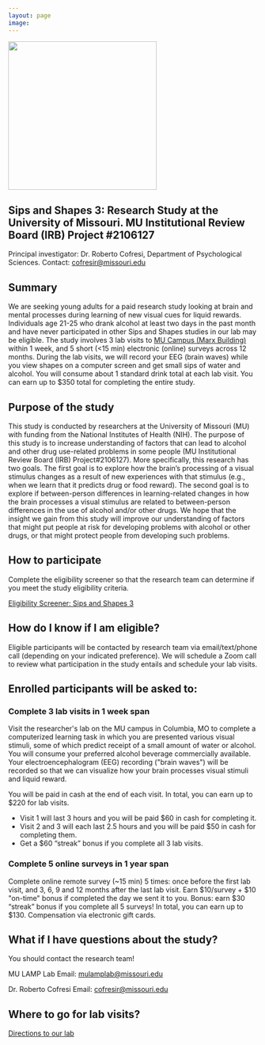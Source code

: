 ```yaml
---
layout: page
image: 
---
```


<img src="/assets/images/SAS3.png" width="300">

## Sips and Shapes 3: Research Study at the University of Missouri. MU Institutional Review Board (IRB) Project #2106127

Principal investigator: Dr. Roberto Cofresi, Department of Psychological Sciences. Contact: cofresir@missouri.edu

## Summary
We are seeking young adults for a paid research study looking at brain and mental processes during learning of new visual cues for liquid rewards. Individuals age 21-25 who drank alcohol at least two days in the past month and have never participated in other Sips and Shapes studies in our lab may be eligible. The study involves 3 lab visits to <a href="https://mulamplab.org/directions.html">MU Campus (Marx Building)</a> within 1 week, and 5 short (<15 min) electronic (online) surveys across 12 months. During the lab visits, we will record your EEG (brain waves) while you view shapes on a computer screen and get small sips of water and alcohol. You will consume about 1 standard drink total at each lab visit. You can earn up to $350 total for completing the entire study.  


## Purpose of the study
This study is conducted by researchers at the University of Missouri (MU) with funding from the National Institutes of Health (NIH). The purpose of this study is to increase understanding of factors that can lead to alcohol and other drug use-related problems in some people (MU Institutional Review Board (IRB) Project#2106127).  More specifically, this research has two goals. The first goal is to explore how the brain’s processing of a visual stimulus changes as a result of new experiences with that stimulus (e.g., when we learn that it predicts drug or food reward). The second goal is to explore if between-person differences in learning-related changes in how the brain processes a visual stimulus are related to between-person differences in the use of alcohol and/or other drugs. We hope that the insight we gain from this study will improve our understanding of factors that might put people at risk for developing problems with alcohol or other drugs, or that might protect people from developing such problems. 


## How to participate
Complete the eligibility screener so that the research team can determine if you meet the study eligibility criteria.  


<a href="https://redcap.link/sipsandshapes3" target="_blank" rel="noopener noreferrer" class="button special">Eligibility Screener: Sips and Shapes 3</a>


## How do I know if I am eligible?
Eligible participants will be contacted by research team via email/text/phone call (depending on your indicated preference). We will schedule a Zoom call to review what participation in the study entails and schedule your lab visits.

## Enrolled participants will be asked to:
### Complete 3 lab visits in 1 week span
Visit the researcher's lab on the MU campus in Columbia, MO to complete a computerized learning task in which you are presented various visual stimuli, some of which predict receipt of a small amount of water or alcohol. You will consume your preferred alcohol beverage commercially available. Your electroencephalogram (EEG) recording ("brain waves") will be recorded so that we can visualize how your brain processes visual stimuli and liquid reward. 

You will be paid in cash at the end of each visit. In total, you can earn up to $220 for lab visits.
- Visit 1 will last 3 hours and you will be paid $60 in cash for completing it. 
- Visit 2 and 3 will each last 2.5 hours and you will be paid $50 in cash for completing them.  
- Get a $60 “streak” bonus if you complete all 3 lab visits. 

### Complete 5 online surveys in 1 year span
Complete online remote survey (~15 min) 5 times: once before the first lab visit, and 3, 6, 9 and 12 months after the last lab visit. Earn $10/survey + $10 "on-time" bonus if completed the day we sent it to you. Bonus: earn $30 “streak” bonus if you complete all 5 surveys! In total, you can earn up to $130. Compensation via electronic gift cards.


## What if I have questions about the study?
You should contact the research team!  

MU LAMP Lab
Email: mulamplab@missouri.edu
  
Dr. Roberto Cofresi
Email: cofresir@missouri.edu


## Where to go for lab visits?
<a href="https://mulamplab.org/directions.html">Directions to our lab</a>


